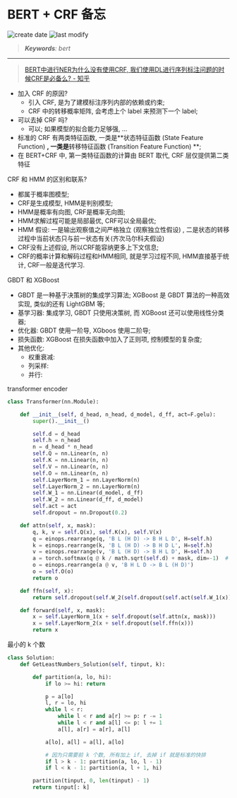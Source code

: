 BERT + CRF 备忘
===
<!--START_SECTION:badge-->

![create date](https://img.shields.io/static/v1?label=create%20date&message=2022-04-xx&label_color=gray&color=lightsteelblue&style=flat-square)
![last modify](https://img.shields.io/static/v1?label=last%20modify&message=2025-08-03%2022%3A42%3A16&label_color=gray&color=thistle&style=flat-square)

<!--END_SECTION:badge-->
<!--info
top: false
draft: true
hidden: true
tag: [dl_bert]
-->

> ***Keywords**: bert*

<!--START_SECTION:toc-->

<!--END_SECTION:toc-->

---


> [ BERT中进行NER为什么没有使用CRF, 我们使用DL进行序列标注问题的时候CRF是必备么? - 知乎](https://www.zhihu.com/question/358892919)
- 加入 CRF 的原因?
    - 引入 CRF, 是为了建模标注序列内部的依赖或约束;
    - CRF 中的转移概率矩阵, 会考虑上个 label 来预测下一个 label;
- 可以去掉 CRF 吗?
    - 可以; 如果模型的拟合能力足够强, ...
- 标准的 CRF 有两类特征函数, 一类是**状态特征函数 (State Feature Function) **, 一类是**转移特征函数 (Transition Feature Function) **;
- 在 BERT+CRF 中, 第一类特征函数的计算由 BERT 取代, CRF 层仅提供第二类特征


CRF 和 HMM 的区别和联系?
- 都属于概率图模型;
- CRF是生成模型, HMM是判别模型;
- HMM是概率有向图, CRF是概率无向图;
- HMM求解过程可能是局部最优, CRF可以全局最优;
- HMM 假设: 一是输出观察值之间严格独立 (观察独立性假设) , 二是状态的转移过程中当前状态只与前一状态有关(齐次马尔科夫假设)
- CRF没有上述假设, 所以CRF能容纳更多上下文信息;
- CRF的概率计算和解码过程和HMM相同, 就是学习过程不同, HMM直接基于统计, CRF一般是迭代学习.


GBDT 和 XGBoost
- GBDT 是一种基于决策树的集成学习算法; XGBoost 是 GBDT 算法的一种高效实现, 类似的还有 LightGBM 等;
- 基学习器: 集成学习, GBDT 只使用决策树, 而 XGBoost 还可以使用线性分类器;
- 优化器: GBDT 使用一阶导, XGboos 使用二阶导;
- 损失函数: XGBoost 在损失函数中加入了正则项, 控制模型的复杂度;
- 其他优化:
    - 权重衰减:
    - 列采样:
    - 并行:


transformer encoder



```python
class Transformer(nn.Module):

    def __init__(self, d_head, n_head, d_model, d_ff, act=F.gelu):
        super().__init__()

        self.d = d_head
        self.h = n_head
        n = d_head * n_head
        self.Q = nn.Linear(n, n)
        self.K = nn.Linear(n, n)
        self.V = nn.Linear(n, n)
        self.O = nn.Linear(n, n)
        self.LayerNorm_1 = nn.LayerNorm(n)
        self.LayerNorm_2 = nn.LayerNorm(n)
        self.W_1 = nn.Linear(d_model, d_ff)
        self.W_2 = nn.Linear(d_ff, d_model)
        self.act = act
        self.dropout = nn.Dropout(0.2)

    def attn(self, x, mask):
        q, k, v = self.Q(x), self.K(x), self.V(x)
        q = einops.rearrange(q, 'B L (H D) -> B H L D', H=self.h)
        k = einops.rearrange(k, 'B L (H D) -> B H D L', H=self.h)
        v = einops.rearrange(v, 'B L (H D) -> B H L D', H=self.h)
        a = torch.softmax(q @ k / math.sqrt(self.d) + mask, dim=-1)  # [B H L L]
        o = einops.rearrange(a @ v, 'B H L D -> B L (H D)')
        o = self.O(o)
        return o

    def ffn(self, x):
        return self.dropout(self.W_2(self.dropout(self.act(self.W_1(x)))))

    def forward(self, x, mask):
        x = self.LayerNorm_1(x + self.dropout(self.attn(x, mask)))
        x = self.LayerNorm_2(x + self.dropout(self.ffn(x)))
        return x
```

最小的 k 个数
```python
class Solution:
    def GetLeastNumbers_Solution(self, tinput, k):

        def partition(a, lo, hi):
            if lo >= hi: return

            p = a[lo]
            l, r = lo, hi
            while l < r:
                while l < r and a[r] >= p: r -= 1
                while l < r and a[l] <= p: l += 1
                a[l], a[r] = a[r], a[l]

            a[lo], a[l] = a[l], a[lo]

            # 因为只需要前 k 个数, 所有加上 if, 去掉 if 就是标准的快排
            if l > k - 1: partition(a, lo, l - 1)
            if l < k - 1: partition(a, l + 1, hi)

        partition(tinput, 0, len(tinput) - 1)
        return tinput[: k]
```
